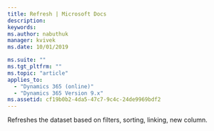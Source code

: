 ```yaml
---
title: Refresh | Microsoft Docs
description: 
keywords:
ms.author: nabuthuk
manager: kvivek
ms.date: 10/01/2019

ms.suite: ""
ms.tgt_pltfrm: ""
ms.topic: "article"
applies_to: 
  - "Dynamics 365 (online)"
  - "Dynamics 365 Version 9.x"
ms.assetid: cf19b0b2-4da5-47c7-9c4c-24de9969bdf2
---
```


Refreshes the dataset based on filters, sorting, linking, new column.
